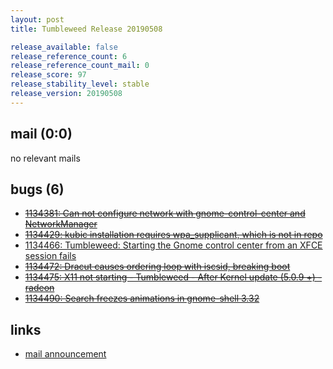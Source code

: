 ```yaml
---
layout: post
title: Tumbleweed Release 20190508

release_available: false
release_reference_count: 6
release_reference_count_mail: 0
release_score: 97
release_stability_level: stable
release_version: 20190508
---
```


## mail (0:0)

no relevant mails

## bugs (6)

<!--more-->

- ~~[1134381: Can not configure network with gnome-control-center and NetworkManager](https://bugzilla.opensuse.org/show_bug.cgi?id=1134381)~~
- ~~[1134429: kubic installation requires wpa_supplicant, which is not in repo](https://bugzilla.opensuse.org/show_bug.cgi?id=1134429)~~
- [1134466: Tumbleweed: Starting the Gnome control center from an XFCE session fails](https://bugzilla.opensuse.org/show_bug.cgi?id=1134466)
- ~~[1134472: Dracut causes ordering loop with iscsid, breaking boot](https://bugzilla.opensuse.org/show_bug.cgi?id=1134472)~~
- ~~[1134475: X11 not starting - Tumbleweed - After Kernel update (5.0.9 +) - radeon](https://bugzilla.opensuse.org/show_bug.cgi?id=1134475)~~
- ~~[1134490: Search freezes animations in gnome-shell 3.32](https://bugzilla.opensuse.org/show_bug.cgi?id=1134490)~~



## links

- [mail announcement](https://lists.opensuse.org/opensuse-factory/2019-05/msg00090.html)

